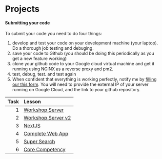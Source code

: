 # Projects

#### Submitting your code

To submit your code you need to do four things:

1. develop and test your code on your development machine (your laptop). Do a thorough job testing and debuging.
2. save your code to Github (you should be doing this periodically as you get a new feature working)
3. clone your github code to your Google cloud virtual machine and get it running using NGINX as a reverse proxy and pm2.
4. test, debug, test. and test again
5. When confident that everything is working perfectly,  notify me by [filling our this form](https://forms.gle/Wymwd7ZoTvMs3vYL7). You will need to provide the external IP of your server running on Google Cloud, and the link to your github repository.



| Task | Lesson                                             |
| ---: | :------------------------------------------------- |
|    1 | [Workshop Server](workshop-server/README.md)       |
|    2 | [Workshop Server v2](workshop-server-v2/README.md) |
|    3 | [NextJS](nextjs)                                   |
|    4 | [Complete Web App](complete-web-app)               |
|    5 | [Super Search](super-search)                       |
|    6 | [Core Competency](core_competency.md)              |



